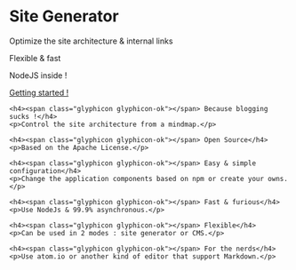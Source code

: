 <div class="jumbotron">
  <h1>Site Generator</h1>
  <p class="lead">Optimize the site architecture & internal links</p>
  <p class="lead">Flexible & fast</p>
  <p class="lead">NodeJS inside !</p>
  <p><a class="btn btn-lg btn-success" href="/getting-started.html" role="button">Getting started !</a></p>
</div>

<div class="row marketing">
  <div class="col-lg-6">

    <h4><span class="glyphicon glyphicon-ok"></span> Because blogging sucks !</h4>
    <p>Control the site architecture from a mindmap.</p>

    <h4><span class="glyphicon glyphicon-ok"></span> Open Source</h4>
    <p>Based on the Apache License.</p>

    <h4><span class="glyphicon glyphicon-ok"></span> Easy & simple configuration</h4>
    <p>Change the application components based on npm or create your owns.</p>
  </div>
  <div class="col-lg-6">

    <h4><span class="glyphicon glyphicon-ok"></span> Fast & furious</h4>
    <p>Use NodeJs & 99.9% asynchronous.</p>

    <h4><span class="glyphicon glyphicon-ok"></span> Flexible</h4>
    <p>Can be used in 2 modes : site generator or CMS.</p>

    <h4><span class="glyphicon glyphicon-ok"></span> For the nerds</h4>
    <p>Use atom.io or another kind of editor that support Markdown.</p>
  </div>

</div>
